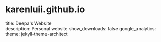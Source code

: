# karenluii.github.io

title: Deepa's Website	
description: Personal website
show_downloads: false
google_analytics:
theme: jekyll-theme-architect
